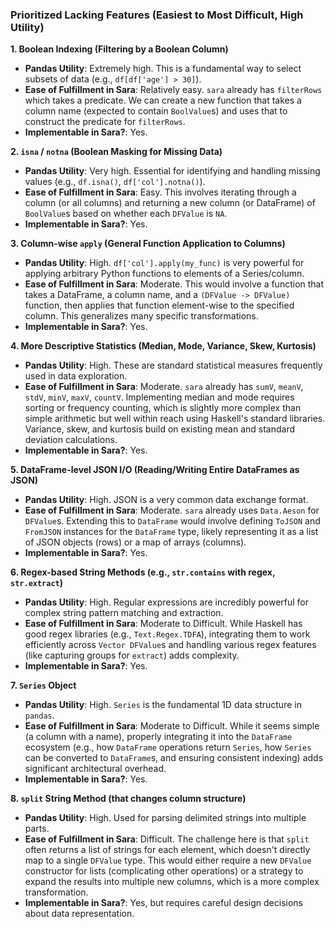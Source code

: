 ### Prioritized Lacking Features (Easiest to Most Difficult, High Utility)

**1. Boolean Indexing (Filtering by a Boolean Column)**
*   **Pandas Utility**: Extremely high. This is a fundamental way to select subsets of data (e.g., `df[df['age'] > 30]`).
*   **Ease of Fulfillment in Sara**: Relatively easy. `sara` already has `filterRows` which takes a predicate. We can create a new function that takes a column name (expected to contain `BoolValue`s) and uses that to construct the predicate for `filterRows`.
*   **Implementable in Sara?**: Yes.

**2. `isna` / `notna` (Boolean Masking for Missing Data)**
*   **Pandas Utility**: Very high. Essential for identifying and handling missing values (e.g., `df.isna()`, `df['col'].notna()`).
*   **Ease of Fulfillment in Sara**: Easy. This involves iterating through a column (or all columns) and returning a new column (or DataFrame) of `BoolValue`s based on whether each `DFValue` is `NA`.
*   **Implementable in Sara?**: Yes.

**3. Column-wise `apply` (General Function Application to Columns)**
*   **Pandas Utility**: High. `df['col'].apply(my_func)` is very powerful for applying arbitrary Python functions to elements of a Series/column.
*   **Ease of Fulfillment in Sara**: Moderate. This would involve a function that takes a DataFrame, a column name, and a `(DFValue -> DFValue)` function, then applies that function element-wise to the specified column. This generalizes many specific transformations.
*   **Implementable in Sara?**: Yes.

**4. More Descriptive Statistics (Median, Mode, Variance, Skew, Kurtosis)**
*   **Pandas Utility**: High. These are standard statistical measures frequently used in data exploration.
*   **Ease of Fulfillment in Sara**: Moderate. `sara` already has `sumV`, `meanV`, `stdV`, `minV`, `maxV`, `countV`. Implementing median and mode requires sorting or frequency counting, which is slightly more complex than simple arithmetic but well within reach using Haskell's standard libraries. Variance, skew, and kurtosis build on existing mean and standard deviation calculations.
*   **Implementable in Sara?**: Yes.

**5. DataFrame-level JSON I/O (Reading/Writing Entire DataFrames as JSON)**
*   **Pandas Utility**: High. JSON is a very common data exchange format.
*   **Ease of Fulfillment in Sara**: Moderate. `sara` already uses `Data.Aeson` for `DFValue`s. Extending this to `DataFrame` would involve defining `ToJSON` and `FromJSON` instances for the `DataFrame` type, likely representing it as a list of JSON objects (rows) or a map of arrays (columns).
*   **Implementable in Sara?**: Yes.

**6. Regex-based String Methods (e.g., `str.contains` with regex, `str.extract`)**
*   **Pandas Utility**: High. Regular expressions are incredibly powerful for complex string pattern matching and extraction.
*   **Ease of Fulfillment in Sara**: Moderate to Difficult. While Haskell has good regex libraries (e.g., `Text.Regex.TDFA`), integrating them to work efficiently across `Vector DFValue`s and handling various regex features (like capturing groups for `extract`) adds complexity.
*   **Implementable in Sara?**: Yes.

**7. `Series` Object**
*   **Pandas Utility**: High. `Series` is the fundamental 1D data structure in `pandas`.
*   **Ease of Fulfillment in Sara**: Moderate to Difficult. While it seems simple (a column with a name), properly integrating it into the `DataFrame` ecosystem (e.g., how `DataFrame` operations return `Series`, how `Series` can be converted to `DataFrame`s, and ensuring consistent indexing) adds significant architectural overhead.
*   **Implementable in Sara?**: Yes.

**8. `split` String Method (that changes column structure)**
*   **Pandas Utility**: High. Used for parsing delimited strings into multiple parts.
*   **Ease of Fulfillment in Sara**: Difficult. The challenge here is that `split` often returns a list of strings for each element, which doesn't directly map to a single `DFValue` type. This would either require a new `DFValue` constructor for lists (complicating other operations) or a strategy to expand the results into multiple new columns, which is a more complex transformation.
*   **Implementable in Sara?**: Yes, but requires careful design decisions about data representation.